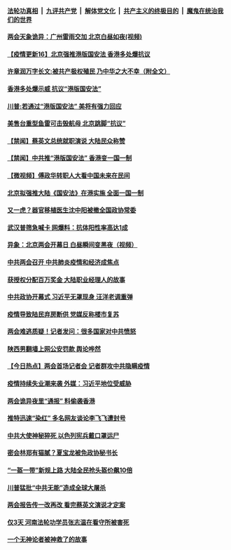 ####  [法轮功真相](../../../../basic/blob/master/README.md?t=05221101) &nbsp;|&nbsp; [九评共产党](../../../../9ping.md/blob/master/README.md?t=05221101) &nbsp;|&nbsp; [解体党文化](../../../../jtdwh.md/blob/master/README.md?t=05221101)  &nbsp;|&nbsp; [共产主义的终极目的](../../../../gczydzjmd.md/blob/master/README.md?t=05221101) &nbsp;|&nbsp; [魔鬼在统治我们的世界](../../../../mgztzwmdsj.md/blob/master/README.md?t=05221101) 

#### [两会天象诡异：广州雷雨交加 北京白昼如夜(视频)](../pages/prog204/a102853045.md?t=05221101) 

#### [【疫情更新16】北京强推港版国安法 香港多处爆抗议](../pages/prog204/a102849540.md?t=05221101) 

#### [许章润万字长文:被共产极权殖民 乃中华之大不幸（附全文）](../pages/prog204/a102852933.md?t=05221101) 

#### [香港多处爆示威 抗议“港版国安法”](../pages/prog204/a102852861.md?t=05221101) 

#### [川普:若通过“港版国安法” 美将有强力回应](../pages/prog204/a102852842.md?t=05221101) 

#### [美售台重型鱼雷可击毁航母 北京跳脚“抗议”](../pages/prog204/a102852830.md?t=05221101) 

#### [【禁闻】蔡英文总统就职演说 大陆民众称赞](../pages/prog204/a102852934.md?t=05221101) 

#### [【禁闻】中共推“港版国安法” 香港变一国一制](../pages/prog204/a102852931.md?t=05221101) 

#### [【微视频】傅政华转职人大看中国未来在民间](../pages/prog204/a102852866.md?t=05221101) 

#### [北京拟强推大陆《国安法》在港实施 全面一国一制](../pages/prog204/a102852709.md?t=05221101) 

#### [又一虎？器官移植医生沈中阳被撤全国政协常委](../pages/prog204/a102852711.md?t=05221101) 

#### [武汉普筛急喊卡 网爆料：抗体阳性率高达1成](../pages/prog204/a102852728.md?t=05221101) 

#### [异象：北京两会开幕日 白昼瞬间变黑夜（视频）](../pages/prog204/a102852684.md?t=05221101) 

#### [中共两会召开 中共肺炎疫情和经济成焦点](../pages/prog204/a102852703.md?t=05221101) 

#### [获授权分配百万奖金 大陆职业经理人的故事](../pages/prog204/a102852534.md?t=05221101) 

#### [中共政协开幕式 习近平无罩现身 汪洋老调重弹](../pages/prog204/a102852579.md?t=05221101) 

#### [疫情导致陆民弃房断供 党媒反称楼市复苏](../pages/prog204/a102852553.md?t=05221101) 

#### [两会难逃质疑！记者发问：很多国家对中共愤怒](../pages/prog204/a102852551.md?t=05221101) 

#### [陕西男翻墙上网公安罚款 舆论哗然](../pages/prog204/a102852549.md?t=05221101) 

#### [【今日热点】两会首场记者会 记者群攻中共隐瞒疫情](../pages/prog204/a102852531.md?t=05221101) 

#### [疫情持续失业潮来袭 外媒：习近平地位受威胁](../pages/prog204/a102852530.md?t=05221101) 

#### [两会诡异夜里“通报” 料偷袭香港](../pages/prog204/a102852480.md?t=05221101) 

#### [推特迅速“染红” 多名网友谈论李飞飞遭封号](../pages/prog204/a102852488.md?t=05221101) 

#### [中共大使神秘猝死 以色列宪兵戴口罩运尸](../pages/prog204/a102852422.md?t=05221101) 

#### [密会林郑有猫腻？夏宝龙被免政协秘书长](../pages/prog204/a102852345.md?t=05221101) 

#### [“一盔一带”新规上路 大陆全民抢头盔价飙10倍](../pages/prog204/a102852280.md?t=05221101) 

#### [川普猛批“中共无能”造成全球大屠杀](../pages/prog204/a102852246.md?t=05221101) 

#### [两会报告传一改再改 看完蔡英文演说才定案](../pages/prog204/a102852243.md?t=05221101) 

#### [仅3天 河南法轮功学员张志温在看守所被害死](../pages/prog204/a102852263.md?t=05221101) 

#### [一个无神论者被神救了的故事](../pages/prog204/a102852253.md?t=05221101) 

